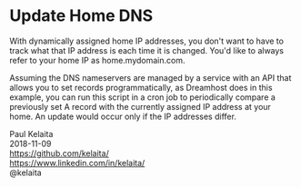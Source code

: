 # Update Home DNS

With dynamically assigned home IP addresses, you don't want to have to track
what that IP address is each time it is changed.  You'd like to always refer
to your home IP as home.mydomain.com.

Assuming the DNS nameservers are managed by a service with an API that allows
you to set records programmatically, as Dreamhost does in this example, you
can run this script in a cron job to periodically compare a previously set
A record with the currently assigned IP address at your home.  An update
would occur only if the IP addresses differ.

Paul Kelaita  
2018-11-09  
https://github.com/kelaita/  
https://www.linkedin.com/in/kelaita/  
@kelaita
